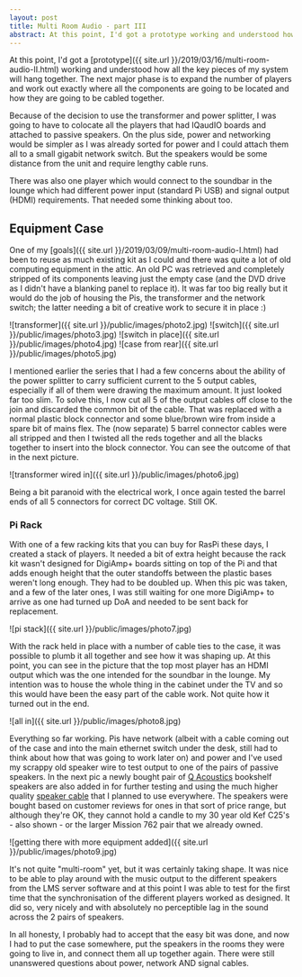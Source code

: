 ```yaml
---
layout: post
title: Multi Room Audio - part III
abstract: At this point, I'd got a prototype working and understood how all the key pieces of my system will hang together. The next major phase is to expand the number of players and work out exactly where all the components are going to be located and how they are going to be cabled together.
---
```


At this point, I'd got a [prototype]({{ site.url }}/2019/03/16/multi-room-audio-II.html) working and understood how all the key pieces of my system will hang together. The next major phase is to expand the number of players and work out exactly where all the components are going to be located and how they are going to be cabled together.

Because of the decision to use the transformer and power splitter, I was going to have to colocate all the players that had IQaudIO boards and attached to passive speakers. On the plus side, power and networking would be simpler as I was already sorted for power and I could attach them all to a small gigabit network switch. But the speakers would be some distance from the unit and require lengthy cable runs.

There was also one player which would connect to the soundbar in the lounge which had different power input (standard Pi USB) and signal output (HDMI) requirements. That needed some thinking about too.

## Equipment Case

One of my [goals]({{ site.url }}/2019/03/09/multi-room-audio-I.html) had been to reuse as much existing kit as I could and there was quite a lot of old computing equipment in the attic. An old PC was retrieved and completely stripped of its components leaving just the empty case (and the DVD drive as I didn't have a blanking panel to replace it). It was far too big really but it would do the job of housing the Pis, the transformer and the network switch; the latter needing a bit of creative work to secure it in place :)

![transformer]({{ site.url }}/public/images/photo2.jpg) ![switch]({{ site.url }}/public/images/photo3.jpg) ![switch in place]({{ site.url }}/public/images/photo4.jpg) ![case from rear]({{ site.url }}/public/images/photo5.jpg)

I mentioned earlier the series that I had a few concerns about the ability of the power splitter to carry sufficient current to the 5 output cables, especially if all of them were drawing the maximum amount. It just looked far too slim. To solve this, I now cut all 5 of the output cables off close to the join and discarded the common bit of the cable. That was replaced with a normal plastic block connector and some blue/brown wire from inside a spare bit of mains flex. The (now separate) 5 barrel connector cables were all stripped and then I twisted all the reds together and all the blacks together to insert into the block connector. You can see the outcome of that in the next picture.

![transformer wired in]({{ site.url }}/public/images/photo6.jpg)

Being a bit paranoid with the electrical work, I once again tested the barrel ends of all 5 connectors for correct DC voltage. Still OK.

### Pi Rack

With one of a few racking kits that you can buy for RasPi these days, I created a stack of players. It needed a bit of extra height because the rack kit wasn't designed for DigiAmp+ boards sitting on top of the Pi and that adds enough height that the outer standoffs between the plastic bases weren't long enough. They had to be doubled up. When this pic was taken, and a few of the later ones, I was still waiting for one more DigiAmp+ to arrive as one had turned up DoA and needed to be sent back for replacement.

![pi stack]({{ site.url }}/public/images/photo7.jpg)

With the rack held in place with a number of cable ties to the case, it was possible to plumb it all together and see how it was shaping up. At this point, you can see in the picture that the top most player has an HDMI output which was the one intended for the soundbar in the lounge. My intention was to house the whole thing in the cabinet under the TV and so this would have been the easy part of the cable work. Not quite how it turned out in the end.

![all in]({{ site.url }}/public/images/photo8.jpg)

Everything so far working. Pis have network (albeit with a cable coming out of the case and into the main ethernet switch under the desk, still had to think about how that was going to work later on) and power and I've used my scrappy old speaker wire to test output to one of the pairs of passive speakers. In the next pic a newly bought pair of [Q Acoustics](https://www.amazon.co.uk/gp/product/B0063FT3WW) bookshelf speakers are also added in for further testing and using the much higher quality [speaker cable](https://www.amazon.co.uk/gp/product/B01LFA7MHM) that I planned to use everywhere. The speakers were bought based on customer reviews for ones in that sort of price range, but although they're OK, they cannot hold a candle to my 30 year old Kef C25's - also shown - or the larger Mission 762 pair that we already owned.

![getting there with more equipment added]({{ site.url }}/public/images/photo9.jpg)

It's not quite "multi-room" yet, but it was certainly taking shape. It was nice to be able to play around with the music output to the different speakers from the LMS server software and at this point I was able to test for the first time that the synchronisation of the different players worked as designed. It did so, very nicely and with absolutely no perceptible lag in the sound across the 2 pairs of speakers.

In all honesty, I probably had to accept that the easy bit was done, and now I had to put the case somewhere, put the speakers in the rooms they were going to live in, and connect them all up together again. There were still unanswered questions about power, network AND signal cables.
